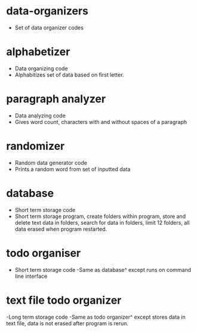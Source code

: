 # data-organizers
- Set of data organizer codes
# alphabetizer
- Data organizing code
- Alphabitizes set of data based on first letter.
# paragraph analyzer
- Data analyzing code
- Gives word count, characters with and without spaces of a paragraph
# randomizer
- Random data generator code
- Prints a random word from set of inputted data
# database
- Short term storage code
- Short term storage program, create folders within program, store and delete text data in folders, search for data in folders, limit 12 folders, all data erased when program restarted.
# todo organiser
- Short term storage code
-Same as database^ except runs on command line interface
# text file todo organizer
-Long term storage code
-Same as todo organizer^ except stores data in text file, data is not erased after program is rerun.
